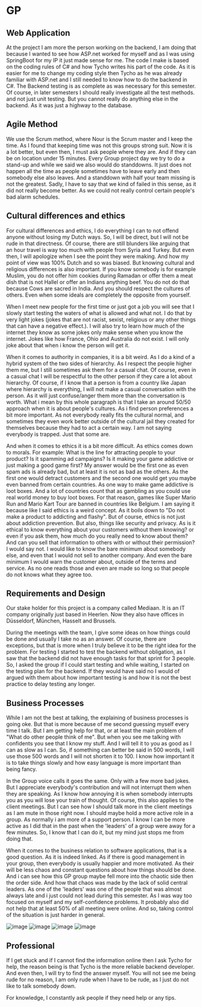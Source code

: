 # GP

## Web Application
At the project I am more the person working on the backend, I am doing that because I wanted to see how ASP.net worked for myself and as I was using SpringBoot for my IP it just made sense for me. The code I make is based on the coding rules of C# and how Tycho writes his part of the code. As it is easier for me to change my coding style then Tycho as he was already familiar with ASP.net and I still needed to know how to do the backend in C#. 
The Backend testing is as complete as was necessary for this semester. Of course, in later semesters I should really investigate all the test methods. and not just unit testing. But you cannot really do anything else in the backend. As it was just a highway to the database.

## Agile Method
We use the Scrum method, where Nour is the Scrum master and I keep the time. As I found that keeping time was not this groups strong suit. 
Now it is a lot better, but even then, I must ask people where they are. And if they can be on location under 15 minutes. 
Every Group project day we try to do a stand-up and while we said we also would do standdowns. It just does not happen all the time as people sometimes have to leave early and then somebody else also leaves. And a standdown with half your team missing is not the greatest.
Sadly, I have to say that we kind of failed in this sense, as it did not really become better. As we could not really control certain people's bad alarm schedules. 

## Cultural differences and ethics
For cultural differences and ethics, I do everything I can to not offend anyone without losing my Dutch ways. So, I will be direct, but I will not be rude in that directness. 
Of course, there are still blunders like arguing that an hour travel is way too much with people from Syria and Turkey. 
But even then, I will apologize when I see the point they were making. And how my point of view was 100% Dutch and so was biased.
But knowing cultural and religious differences is also important. If you know somebody is for example Muslim, you do not offer him cookies during Ramadan or offer them a meat dish that is not Hallel or offer an Indians anything beef. You do not do that because Cows are sacred in India. And you should respect the cultures of others. Even when some ideals are completely the opposite from yourself.

When I meet new people for the first time or just got a job you will see that I slowly start testing the waters of what is allowed and what not. I do that by very light jokes (jokes that are not racist, sexist, religious or any other things that can have a negative effect.). I will also try to learn how much of the internet they know as some jokes only make sense when you know the internet. Jokes like how France, Ohio and Australia do not exist. I will only joke about that when i know the person will get it. 

When it comes to authority in companies, it is a bit weird. As I do a kind of a hybrid system of the two sides of hierarchy. As I respect the people higher them me, but I still sometimes ask them for a casual chat. Of course, even in a casual chat I will be respectful to the other person if they care a lot about hierarchy. Of course, if I know that a person is from a country like Japan where hierarchy is everything, I will not make a casual conversation with the person. As it will just confuse/anger them more than the conversation is worth. What i mean by this whole paragraph is that I take an around 50/50 approach when it is about people's cultures. As i find person preferences a bit more important. As not everybody really fits the cultural normal, and sometimes they even work better outside of the cultural jail they created for themselves because they had to act a certain way. I am not saying everybody is trapped. Just that some are. 

And when it comes to ethics it is a bit more difficult. As ethics comes down to morals. For example: What is the line for attracting people to your product? 
Is it spamming ad campaigns? Is it making your game addictive or just making a good game first? My answer would be the first one as even spam ads is already bad, but at least it is not as bad as the others. As the first one would detract customers and the second one would get you maybe even banned from certain countries. As one way to make game addictive is loot boxes. And a lot of countries count that as gambling as you could use real world money to buy loot boxes. For that reason, games like Super Mario Run and Mario Kart Tour are banned in countries like Belgium. I am saying it because like I said ethics is a weird concept. As it boils down to "Do not make a product to addicting and flashy". 
But of course, ethics is not just about addiction prevention. But also, things like security and privacy. As is it ethical to know everything about your customers without them knowing? or even if you ask them, how much do you really need to know about them? And can you sell that information to others with or without their permission? I would say not. I would like to know the bare minimum about somebody else, and even that I would not sell to another company. And even the bare minimum I would warn the customer about, outside of the terms and service. As no one reads those and even are made so long so that people do not knows what they agree too.


## Requirements and Design
Our stake holder for this project is a company called Mediaan. It is an IT company originally just based in Heerlen. Now they also have offices in Düsseldorf, München, Hasselt and Brussels.

During the meetings with the team, I give some ideas on how things could be done and usually I take no as an answer. Of course, there are exceptions, but that is more when I truly believe it to be the right idea for the problem. 
For testing I started to test the backend without obligation, as I saw that the backend did not have enough tasks for that sprint for 3 people. So, I asked the group if I could start testing and while waiting, I started on the testing plan for the backend. If they would have said no I would of argued with them about how important testing is and how it is not the best practice to delay testing any longer.

## Business Processes
While I am not the best at talking, the explaining of business processes is going oke. But that is more because of me second guessing myself every time I talk. But I am getting help for that, or at least the main problem of "What do other people think of me". But when you see me talking with confidents you see that I know my stuff. And I will tell it to you as good as I can as slow as I can. So, if something can better be said in 500 words, I will use those 500 words and I will not shorten it to 100. I know how important it is to take things slowly and how easy language is more important than being fancy. 

In the Group voice calls it goes the same. Only with a few more bad jokes. But I appreciate everybody's contribution and will not interrupt them when they are speaking. As I know how annoying it is when somebody interrupts you as you will lose your train of thought. Of course, this also applies to the client meetings. 
But I can see how I should talk more in the client meetings as I am mute in those right now.
I should maybe hold a more active role in a group. As normally i am more of a support person. I know I can be more active as I did that in the past when the 'leaders' of a group were away for a few minutes. So, I know that I can do it, but my mind just stops me from doing that.

When it comes to the business relation to software applications, that is a good question. As it is indeed linked. As if there is good management in your group, then everybody is usually happier and more motivated. As their will be less chaos and constant questions about how things should be done. And i can see how this GP group maybe fell more into the chaotic side then the order side. And how that chaos was made by the lack of solid central leaders. As one of the 'leaders' was one of the people that was almost always late and i just could not lead during this semester. As I was way too focused on myself and my self-confidence problems. It probably also did not help that at least 50% of all meeting were online. And so, taking control of the situation is just harder in general.

![image](https://user-images.githubusercontent.com/90248008/173416676-0cf4ed4f-92a0-4379-bcdc-79d12fa15ccc.png)
![image](https://user-images.githubusercontent.com/90248008/173416911-1077125c-3587-47be-9080-60515ae9857c.png)
![image](https://user-images.githubusercontent.com/90248008/173416865-e8ccf1c3-52c1-4b78-b27b-38828378a4d4.png)
![image](https://user-images.githubusercontent.com/90248008/173416965-9fdf83e2-2499-4173-b908-7cd750b3abef.png)


## Professional
If I get stuck and if I cannot find the information online then I ask Tycho for help, the reason being is that Tycho is the more reliable backend developer. 
And even then, I will try to find the answer myself. You will not see me being rude for no reason, I am only rude when I have to be rude, as I just do not like to talk somebody down. 

For knowledge, I constantly ask people if they need help or any tips.



